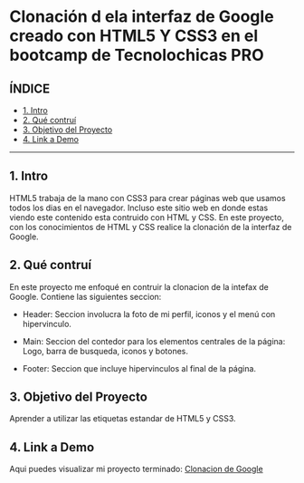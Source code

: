 # Clonación d ela interfaz de Google creado con HTML5 Y CSS3 en el bootcamp de Tecnolochicas PRO


## **ÍNDICE** 

*  [1. Intro](https://github.com/Romina-MDL/clonaciongoogle/blob/main/README.md#1-intro)
*  [2. Qué contruí](https://github.com/Romina-MDL/clonaciongoogle/blob/main/README.md#2-qu%C3%A9-contru%C3%AD)
*  [3. Objetivo del Proyecto](https://github.com/Romina-MDL/clonaciongoogle/blob/main/README.md#objetivo-del-proyecto)
*  [4. Link a Demo](https://github.com/Romina-MDL/clonaciongoogle/blob/main/README.md#link-a-demo)

****

## 1. Intro
HTML5 trabaja de la mano con CSS3 para crear páginas web que usamos todos los dias en el navegador. Incluso este sitio web en donde estas viendo este contenido esta contruido con HTML y CSS.
En este proyecto, con los conocimientos de HTML y CSS realice la clonación de la interfaz de Google.

## 2. Qué contruí
En este proyecto me enfoqué en contruir la clonacion de la intefax de Google. Contiene las siguientes seccion:

* Header: Seccion involucra la foto de mi perfil, iconos y el menú con hipervinculo.

* Main: Seccion del contedor para los elementos centrales de la página: Logo, barra de busqueda, iconos y botones.

* Footer: Seccion que incluye hipervinculos al final de la página. 

## 3. Objetivo del Proyecto 
Aprender a utilizar las etiquetas estandar de HTML5 y CSS3.

## 4. Link a Demo 
Aqui puedes visualizar mi proyecto terminado: [Clonacion de Google](#)
